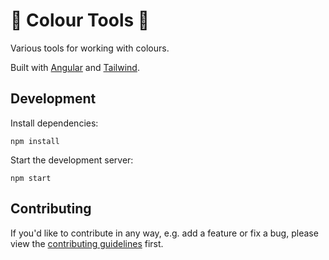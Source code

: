 # 🌈 Colour Tools 🎨

Various tools for working with colours.

Built with [Angular](https://angular.dev) and [Tailwind](https://tailwindcss.com).


## Development

Install dependencies:

    npm install

Start the development server:

    npm start


## Contributing

If you'd like to contribute in any way, e.g. add a feature or fix a bug, please view the [contributing guidelines](./CONTRIBUTING.md) first.
